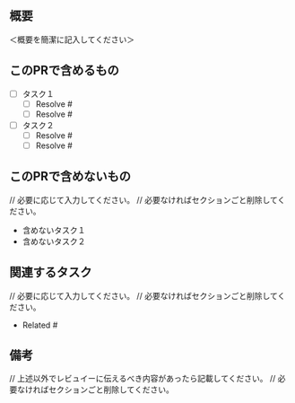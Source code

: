 ## 概要

＜概要を簡潔に記入してください＞

## このPRで含めるもの

- [ ] タスク１
  - [ ] Resolve #
  - [ ] Resolve #
- [ ] タスク２
  - [ ] Resolve #
  - [ ] Resolve #

## このPRで含めないもの

// 必要に応じて入力してください。
// 必要なければセクションごと削除してください。

- 含めないタスク１
- 含めないタスク２

## 関連するタスク

// 必要に応じて入力してください。
// 必要なければセクションごと削除してください。

- Related #

## 備考

// 上述以外でレビュイーに伝えるべき内容があったら記載してください。
// 必要なければセクションごと削除してください。
